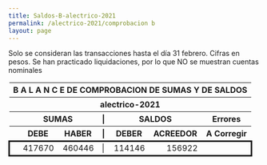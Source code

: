 ```yaml
--- 
title: Saldos-B-alectrico-2021
permalink: /alectrico-2021/comprobacion b 
layout: page
--- 
```



Solo se consideran las transacciones hasta el día 31	febrero.
Cifras en pesos.
Se han practicado liquidaciones, por lo que NO se muestran cuentas nominales
<table rules='groups'>
<style> tfoot {  border: 3px solid black;  } </style> 
<thead><th colspan='7'> B A L A N C E  DE COMPROBACION DE SUMAS Y DE SALDOS </th> </thead>
<thead> <th colspan='7'> alectrico-2021</th></thead>
<thead> <th> </th> <th align='center' colspan= '2'>SUMAS</th> <th>|</th> <th align='center' colspan='2'>SALDOS</th> <th rowspan='2' > Errores </th> </thead>
<thead> <th></th>  <th>DEBE</th> <th>HABER</th> <th>|</th> <th>DEBER</th> <th>ACREEDOR</th> <th>A Corregir </th> </thead>
<tbody>
</tbody>
<tfoot>
<tr> <td></td> <td align='right'>417670</td> <td align='right'>460446</td><td> | </td> <td align='right'>114146</td> <td align='right'>156922</td> </tr>
</tfoot>
</table>

